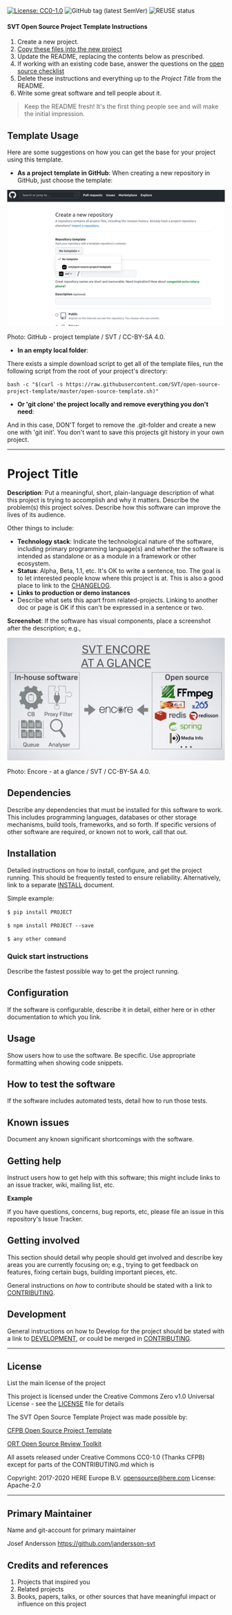 [![License: CC0-1.0](https://img.shields.io/badge/License-CC0%201.0-lightgrey.svg)](http://creativecommons.org/publicdomain/zero/1.0/)
![GitHub tag (latest SemVer)](https://img.shields.io/github/v/tag/svt/open-source-project-template)
![![REUSE status](https://api.reuse.software/badge/github.com/svt/open-source-project-template)](https://api.reuse.software/info/github.com/svt/open-source-project-template)

#### SVT Open Source Project Template Instructions

  1. Create a new project.
  2. [Copy these files into the new project](#template-installation)
  3. Update the README, replacing the contents below as prescribed.
  4. If working with an existing code base, answer the questions on the [open source checklist](opensource-checklist.md)
  5. Delete these instructions and everything up to the _Project Title_ from the README.
  6. Write some great software and tell people about it.

  > Keep the README fresh! It's the first thing people see and will make the initial impression.

## Template Usage 

Here are some suggestions on how you can get the base for your project using this template.

- **As a project template in GitHub**: When creating a new repository in GitHub, just choose the template:  

![Photo: GitHub - project template / SVT / CC-BY-SA 4.0](https://github.com/svt/open-source-project-template/blob/master/project_template.png)
<figcaption>Photo: GitHub - project template / SVT / CC-BY-SA 4.0.</figcaption>  
  
- **In an empty local folder**:

There exists a simple download script to get all of the template files, run the following script from the root of your project's directory:

```console
bash -c "$(curl -s https://raw.githubusercontent.com/SVT/open-source-project-template/master/open-source-template.sh)"

```
  
  
- **Or 'git clone' the project locally and remove everything you don't need**:

And in this case, DON'T forget to remove the .git-folder and create a new one with 'git init'.
You don't want to save this projects git history in your own project.

----

# Project Title

**Description**:  Put a meaningful, short, plain-language description of what
this project is trying to accomplish and why it matters.
Describe the problem(s) this project solves.
Describe how this software can improve the lives of its audience.

Other things to include:

  - **Technology stack**: Indicate the technological nature of the software, including primary programming language(s) and whether the software is intended as standalone or as a module in a framework or other ecosystem.
  - **Status**:  Alpha, Beta, 1.1, etc. 
	It's OK to write a sentence, too. The goal is to let interested people know where this project is at. This is also a good place to link to the [CHANGELOG](CHANGELOG.md).
  - **Links to production or demo instances**
  - Describe what sets this apart from related-projects. 
	Linking to another doc or page is OK if this can't be expressed in a sentence or two.


**Screenshot**: If the software has visual components, place a screenshot after the description; e.g.,

![Photo: Encore - at a glance / SVT / CC-BY-SA 4.0](https://github.com/svt/open-source-project-template/blob/master/screenshot.jpeg)
<figcaption>Photo: Encore - at a glance / SVT / CC-BY-SA 4.0.</figcaption>


## Dependencies

Describe any dependencies that must be installed for this software to work.
This includes programming languages, databases or other storage mechanisms, build tools, frameworks, and so forth.
If specific versions of other software are required, or known not to work, call that out.

## Installation

Detailed instructions on how to install, configure, and get the project running.
This should be frequently tested to ensure reliability. Alternatively, link to
a separate [INSTALL](docs/INSTALL.md) document.

Simple example:

`$ pip install PROJECT`

`$ npm install PROJECT --save`

`$ any other command`


### Quick start instructions

Describe the fastest possible way to get the project running.

## Configuration

If the software is configurable, describe it in detail, either here or in other documentation to which you link.

## Usage

Show users how to use the software.
Be specific.
Use appropriate formatting when showing code snippets.

## How to test the software

If the software includes automated tests, detail how to run those tests.

## Known issues

Document any known significant shortcomings with the software.

## Getting help

Instruct users how to get help with this software; this might include links to an issue tracker, wiki, mailing list, etc.

**Example**

If you have questions, concerns, bug reports, etc, please file an issue in this repository's Issue Tracker.

## Getting involved

This section should detail why people should get involved and describe key areas you are
currently focusing on; e.g., trying to get feedback on features, fixing certain bugs, building
important pieces, etc.

General instructions on _how_ to contribute should be stated with a link to [CONTRIBUTING](docs/CONTRIBUTING.md).


## Development

General instructions on how to Develop for the project should be stated with a link to [DEVELOPMENT](docs/DEVELOPMENT.md), or could be merged in [CONTRIBUTING](docs/CONTRIBUTING.md).

----

## License

List the main license of the project

This project is licensed under the Creative Commons Zero v1.0 Universal License - see the [LICENSE](LICENSE) file for details

The SVT Open Source Template Project was made possible by:

[CFPB Open Source Project Template](https://github.com/cfpb/open-source-project-template)

[ORT Open Source Review Toolkit](https://github.com/heremaps/oss-review-toolkit)

All assets released under Creative Commons CC0-1.0 (Thanks CFPB) except for parts of the CONTRIBUTING.md which is

Copyright: 2017-2020 HERE Europe B.V. <opensource@here.com>
License: Apache-2.0


----

## Primary Maintainer

Name and git-account for primary maintainer 

Josef Andersson https://github.com/jandersson-svt

## Credits and references

1. Projects that inspired you
2. Related projects
3. Books, papers, talks, or other sources that have meaningful impact or influence on this project

